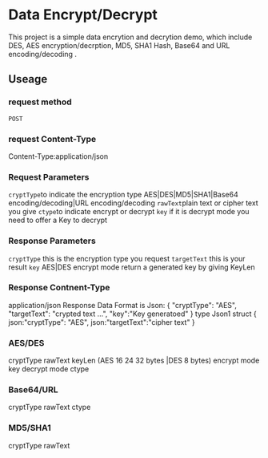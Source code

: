 # Data Encrypt/Decrypt
This project is a simple data encrytion and decrytion demo, which include DES, AES encryption/decrption, MD5, SHA1 Hash, Base64 and URL encoding/decoding .
## Useage
### request method 
``POST``
### request Content-Type
Content-Type:application/json
### Request Parameters
``cryptType``to indicate the encryption type AES|DES|MD5|SHA1|Base64 encoding/decoding|URL encoding/decoding
``rawText``plain text or cipher text you give 
``ctype``to indicate encrypt or decrypt
``key`` if it is decrypt mode you need to offer a Key to decrypt
### Response Parameters
``cryptType`` this is the encryption type you request
``targetText`` this is your result
``key`` AES|DES encrypt mode return a generated key by giving KeyLen
### Response Contnent-Type
application/json
Response Data Format is Json:
 {
"cryptType": "AES",
"targetText": "crypted text ...",
"key":"Key generatoed"
}
type Json1 struct {
json:"cryptType": "AES",
json:"targetText":"cipher text"
}

### AES/DES
cryptType
rawText
keyLen (AES 16 24 32 bytes |DES 8 bytes) encrypt mode
key     decrypt mode
ctype
### Base64/URL
cryptType
rawText
ctype
### MD5/SHA1
cryptType
rawText
